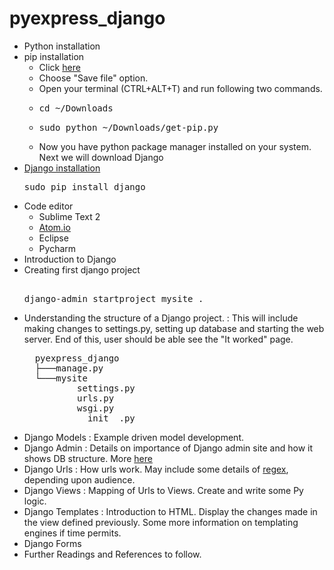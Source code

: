 # pyexpress_django

- Python installation
- pip installation
  - Click [here](https://bootstrap.pypa.io/get-pip.py)
  - Choose "Save file" option.
  - Open your terminal (CTRL+ALT+T) and run following two commands.
  - <pre>cd ~/Downloads</pre>
  - <pre>sudo python ~/Downloads/get-pip.py</pre>
  - Now you have python package manager installed on your system. Next we will download Django
- [Django installation](https://docs.djangoproject.com/en/1.10/topics/install/)
  <pre>
  sudo pip install django
  </pre>
- Code editor
  - Sublime Text 2
  - [Atom.io](https://atom.io)
  - Eclipse
  - Pycharm
- Introduction to Django
- Creating first django project
  <pre> 
  django-admin startproject mysite . 
  </pre>
- Understanding the structure of a Django project. : This will include making changes to settings.py, setting up database and starting the web server. End of this, user should be able see the "It worked" page.
  <pre>
    pyexpress_django
    ├───manage.py
    └───mysite
            settings.py
            urls.py
            wsgi.py
            __init__.py
  </pre>
- Django Models : Example driven model development.
- Django Admin : Details on importance of Django admin site and how it shows DB structure. More [here](https://docs.djangoproject.com/en/1.10/ref/contrib/admin/)
- Django Urls : How urls work. May include some details of [regex](https://docs.djangoproject.com/en/1.10/topics/http/urls/), depending upon audience.
- Django Views : Mapping of Urls to Views. Create and write some Py logic.
- Django Templates : Introduction to HTML. Display the changes made in the view defined previously. Some more information on templating engines if time permits.
- Django Forms
- Further Readings and References to follow.
